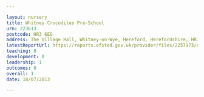 ```yaml
---

layout: nursery
title: Whitney Crocodiles Pre-School
urn: 223613
postcode: HR3 6EG
address: The Village Hall, Whitney-on-Wye, Hereford, Herefordshire, HR3 6EG
latestReportUrl: https://reports.ofsted.gov.uk/provider/files/2257973/urn/223613.pdf
teaching: 0
development: 0
leadership: 1
outcomes: 0
overall: 1
date: 18/07/2013

---
```

